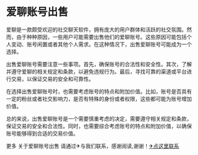 # 爱聊账号出售

爱聊是一款颇受欢迎的社交聊天软件，拥有庞大的用户群体和活跃的社交氛围。然而，由于种种原因，一些用户可能需要出售他们的爱聊账号。这些原因可能包括个人变动、账号闲置或者其他个人需求。在这种情况下，出售爱聊账号可能成为一个选择。

出售爱聊账号需要注意一些事项。首先，确保账号的合法性和安全性。其次，了解并遵守爱聊的相关规定和条款，以避免违规行为。最后，寻找可靠的渠道或平台进行交易，以保证交易的安全和可靠性。

在选择出售爱聊账号时，也需要考虑账号的特点和附加价值。比如，账号是否具有一定的粉丝或者社交影响力，是否有特殊的身份或者权限，这些都可能为账号增加价值。

总的来说，出售爱聊账号是一个需要慎重考虑的决定，需要遵守相关规定和条款，保证交易的安全和合法性。同时，也需要综合考虑账号的特点和附加价值，以确保账号能够得到合适的交易价值。

更多 关于爱聊账号出售 请通过✈与我们联系，感谢阅读,谢谢！[✈点这里联系](https://w.k02.cc)